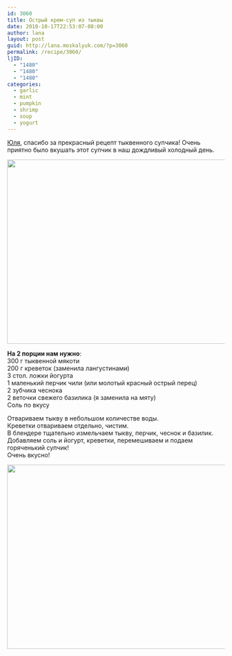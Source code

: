 ```yaml
---
id: 3060
title: Острый крем-суп из тыквы
date: 2010-10-17T22:53:07-08:00
author: lana
layout: post
guid: http://lana.moskalyuk.com/?p=3060
permalink: /recipe/3060/
ljID:
  - "1480"
  - "1480"
  - "1480"
categories:
  - garlic
  - mint
  - pumpkin
  - shrimp
  - soup
  - yogurt
---
```

[Юля](http://batwoman2008.livejournal.com/31604.html#cutid1), спасибо за прекрасный рецепт тыквенного супчика! Очень приятно было вкушать этот супчик в наш дождливый холодный день.

<img loading="lazy" class="alignnone" title="pumpkin soup" src="http://farm5.static.flickr.com/4132/5092641210_a00a8965c5_z.jpg" alt="" width="640" height="427" /> 

**На 2 порции нам нужно**:  
300 г тыквенной мякоти  
200 г креветок (заменила лангустинами)  
3 стол. ложки йогурта  
1 маленький перчик чили (или молотый красный острый перец)  
2 зубчика чеснока  
2 веточки свежего базилика (я заменила на мяту)  
Соль по вкусу

Отвариваем тыкву в небольшом количестве воды.  
Креветки отвариваем отдельно, чистим.  
В блендере тщательно измельчаем тыкву, перчик, чеснок и базилик.  
Добавляем соль и йогурт, креветки, перемешиваем и подаем горяченький супчик!  
Очень вкусно!

<img loading="lazy" class="alignnone" title="pumpkin soup" src="http://farm5.static.flickr.com/4086/5092049857_ab5112cfdc_z.jpg" alt="" width="640" height="427" />
